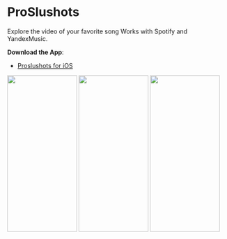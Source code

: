 # ProSlushots
Explore the video of your favorite song
Works with Spotify and YandexMusic.

**Download the App**:
 - [Proslushots for iOS](https://apps.apple.com/rs/app/proslushots/id6738227298)

<img src= "https://github.com/user-attachments/assets/cd62c750-30bd-4716-bf77-6e3eb81205c0" width="160" height="360"> <img src= "https://github.com/user-attachments/assets/74f26162-df55-4e75-a579-48f46a26fa9e" width="160" height="360"> <img src= "https://github.com/user-attachments/assets/d45c849b-9bc4-4d06-8657-e751378918d3" width="160" height="360">

